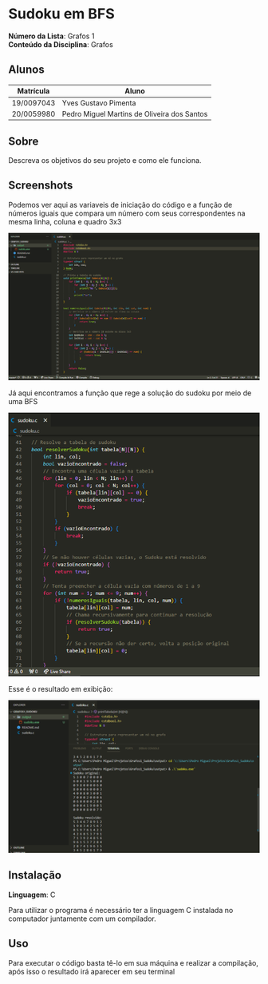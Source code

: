 # Sudoku em BFS

**Número da Lista**: Grafos 1<br>
**Conteúdo da Disciplina**: Grafos<br>

## Alunos
|Matrícula | Aluno |
| -- | -- |
| 19/0097043  |  Yves Gustavo Pimenta |
| 20/0059980  |  Pedro Miguel Martins de Oliveira dos Santos |

## Sobre 
Descreva os objetivos do seu projeto e como ele funciona. 

## Screenshots

Podemos ver aqui as variaveis de iniciação do código e a função de números iguais que compara um número com seus correspondentes na mesma linha, coluna e quadro 3x3

![Código Inicial do Projeto](img/printCodInicio.PNG)

Já aqui encontramos a função que rege a solução do sudoku por meio de uma BFS

![Função Principal do Projeto](img/printCodResolverSudoku.PNG)

Esse é o resultado em exibição: 

![Resultado da Execução do Código](img/printExecCodSudoku.PNG)

## Instalação 
**Linguagem**: C<br>

Para utilizar o programa é necessário ter a linguagem C
instalada no computador juntamente com um compilador.


## Uso 
Para executar o código basta tê-lo em sua máquina e realizar a compilação, após isso o resultado irá aparecer em seu terminal
